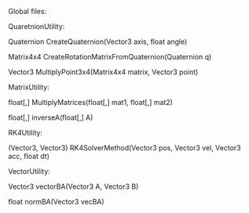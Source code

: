 Global files:

QuaretnionUtility: 
  
  Quaternion CreateQuaternion(Vector3 axis, float angle)
  
  Matrix4x4 CreateRotationMatrixFromQuaternion(Quaternion q)
  
  Vector3 MultiplyPoint3x4(Matrix4x4 matrix, Vector3 point)

MatrixUtility:
  
  float[,] MultiplyMatrices(float[,] mat1, float[,] mat2)
  
  float[,] inverseA(float[,] A)

RK4Utility:
  
  (Vector3, Vector3) RK4SolverMethod(Vector3 pos, Vector3 vel, Vector3 acc, float dt)

VectorUtility:
  
  Vector3 vectorBA(Vector3 A, Vector3 B)
  
  float normBA(Vector3 vecBA)
